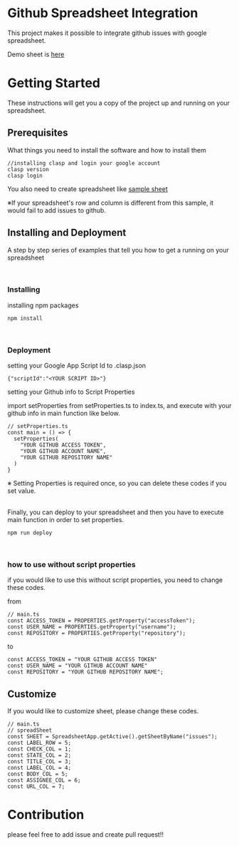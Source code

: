 # Github Spreadsheet Integration
This project makes it possible to integrate github issues with google spreadsheet.

Demo sheet is [here](https://docs.google.com/spreadsheets/d/1lSQ_NTh4glafmBLqjYhmASdUDtkid6vmB0z9V0ThuNI/edit?usp=sharing)

# Getting Started
These instructions will get you a copy of the project up and running on your spreadsheet.
<br>

## Prerequisites
What things you need to install the software and how to install them
<br>

```
//installing clasp and login your google account
clasp version
clasp login
```

You also need to create spreadsheet like [sample sheet](https://docs.google.com/spreadsheets/d/1lSQ_NTh4glafmBLqjYhmASdUDtkid6vmB0z9V0ThuNI/edit?usp=sharing)

※If your spreadsheet's row and column is different from this sample, it would fail to add issues to github.

## Installing and Deployment
A step by step series of examples that tell you how to get a running on your spreadsheet

<br>

### Installing
installing npm packages
```
npm install
```
<br>

### Deployment
setting your Google App Script Id to .clasp.json
```
{"scriptId":"<YOUR SCRIPT ID>"}
```


setting your Github info to Script Properties<br>

import setProperties from setProperties.ts to index.ts, and execute with your github info in main function like below.
```
// setProperties.ts
const main = () => {
  setProperties(
    "YOUR GITHUB ACCESS TOKEN",
    "YOUR GITHUB ACCOUNT NAME",
    "YOUR GITHUB REPOSITORY NAME"
  )
}

```
※ Setting Properties is required once, so you can delete these codes if you set value.

<br>
Finally, you can deploy to your spreadsheet and then you have to execute main function in order to set properties.

```
npm run deploy
```
<br>

### how to use without script properties
if you would like to use this without script properties, you need to change these codes.<br>

from 
```
// main.ts
const ACCESS_TOKEN = PROPERTIES.getProperty("accessToken");
const USER_NAME = PROPERTIES.getProperty("username");
const REPOSITORY = PROPERTIES.getProperty("repository");
```
to
```
const ACCESS_TOKEN = "YOUR GITHUB ACCESS TOKEN"
const USER_NAME = "YOUR GITHUB ACCOUNT NAME"
const REPOSITORY = "YOUR GITHUB REPOSITORY NAME";
```


## Customize
If you would like to customize sheet, please change these codes.

```
// main.ts
// spreadSheet
const SHEET = SpreadsheetApp.getActive().getSheetByName("issues");
const LABEL_ROW = 5;
const CHECK_COL = 1;
const STATE_COL = 2;
const TITLE_COL = 3;
const LABEL_COL = 4;
const BODY_COL = 5;
const ASSIGNEE_COL = 6;
const URL_COL = 7;
```

# Contribution
please feel free to add issue and create pull request!!

